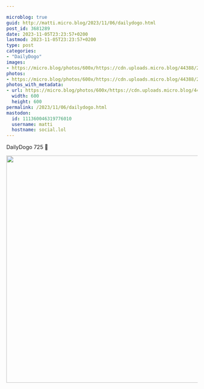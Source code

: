```yaml
---

microblog: true
guid: http://matti.micro.blog/2023/11/06/dailydogo.html
post_id: 3681289
date: 2023-11-05T23:23:57+0200
lastmod: 2023-11-05T23:23:57+0200
type: post
categories:
- "DailyDogo"
images:
- https://micro.blog/photos/600x/https://cdn.uploads.micro.blog/44388/2023/52aaf449c1de4d40ad7470a5a1cb6693.jpg
photos:
- https://micro.blog/photos/600x/https://cdn.uploads.micro.blog/44388/2023/52aaf449c1de4d40ad7470a5a1cb6693.jpg
photos_with_metadata:
- url: https://micro.blog/photos/600x/https://cdn.uploads.micro.blog/44388/2023/52aaf449c1de4d40ad7470a5a1cb6693.jpg
  width: 600
  height: 600
permalink: /2023/11/06/dailydogo.html
mastodon:
  id: 111360046319776010
  username: matti
  hostname: social.lol
---
```

DailyDogo 725 🐶

<img src="https://micro.blog/photos/600x/https://blog.martin-haehnel.de/uploads/2023/52aaf449c1de4d40ad7470a5a1cb6693.jpg" width="600" height="600" alt="" />
